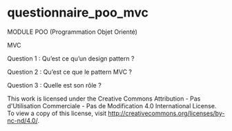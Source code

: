 # questionnaire_poo_mvc
MODULE
POO
(Programmation Objet Orienté)

MVC

Question 1 : 
Qu’est ce qu’un design pattern ?

Question 2 :
Qu’est ce que le pattern MVC ?


Question 3 :
Quelle est son rôle ?

This work is licensed under the Creative Commons Attribution - Pas d'Utilisation Commerciale - Pas de Modification 4.0 International License. To view a copy of this license, visit
http://creativecommons.org/licenses/by-nc-nd/4.0/.




